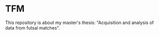 # TFM
This repository is about my master's thesis: "Acquisition and analysis of data from futsal matches".
